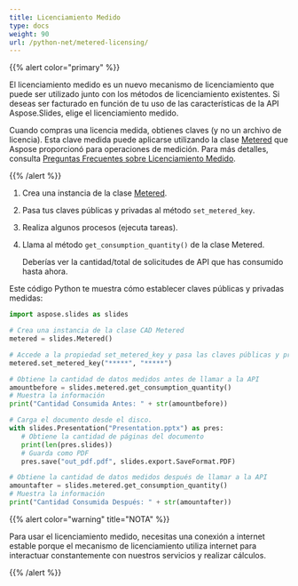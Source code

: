 ```yaml
---
title: Licenciamiento Medido
type: docs
weight: 90
url: /python-net/metered-licensing/
---
```


{{% alert color="primary" %}} 

El licenciamiento medido es un nuevo mecanismo de licenciamiento que puede ser utilizado junto con los métodos de licenciamiento existentes. Si deseas ser facturado en función de tu uso de las características de la API Aspose.Slides, elige el licenciamiento medido.

Cuando compras una licencia medida, obtienes claves (y no un archivo de licencia). Esta clave medida puede aplicarse utilizando la clase [Metered](https://reference.aspose.com/slides/python-net/aspose.slides/metered/) que Aspose proporcionó para operaciones de medición. Para más detalles, consulta [Preguntas Frecuentes sobre Licenciamiento Medido](https://purchase.aspose.com/faqs/licensing/metered).

{{% /alert %}} 

1. Crea una instancia de la clase [Metered](https://reference.aspose.com/slides/python-net/aspose.slides/metered/).
1. Pasa tus claves públicas y privadas al método `set_metered_key`.
1. Realiza algunos procesos (ejecuta tareas).
1. Llama al método `get_consumption_quantity()` de la clase Metered.

   Deberías ver la cantidad/total de solicitudes de API que has consumido hasta ahora.

Este código Python te muestra cómo establecer claves públicas y privadas medidas:

```python
import aspose.slides as slides

# Crea una instancia de la clase CAD Metered
metered = slides.Metered()

# Accede a la propiedad set_metered_key y pasa las claves públicas y privadas como parámetros
metered.set_metered_key("*****", "*****")

# Obtiene la cantidad de datos medidos antes de llamar a la API
amountbefore = slides.metered.get_consumption_quantity()
# Muestra la información
print("Cantidad Consumida Antes: " + str(amountbefore))

# Carga el documento desde el disco.
with slides.Presentation("Presentation.pptx") as pres:
   # Obtiene la cantidad de páginas del documento
   print(len(pres.slides))
   # Guarda como PDF
   pres.save("out_pdf.pdf", slides.export.SaveFormat.PDF)

# Obtiene la cantidad de datos medidos después de llamar a la API
amountafter = slides.metered.get_consumption_quantity()
# Muestra la información
print("Cantidad Consumida Después: " + str(amountafter))
```

{{% alert color="warning" title="NOTA"  %}} 

Para usar el licenciamiento medido, necesitas una conexión a internet estable porque el mecanismo de licenciamiento utiliza internet para interactuar constantemente con nuestros servicios y realizar cálculos.

{{% /alert %}} 